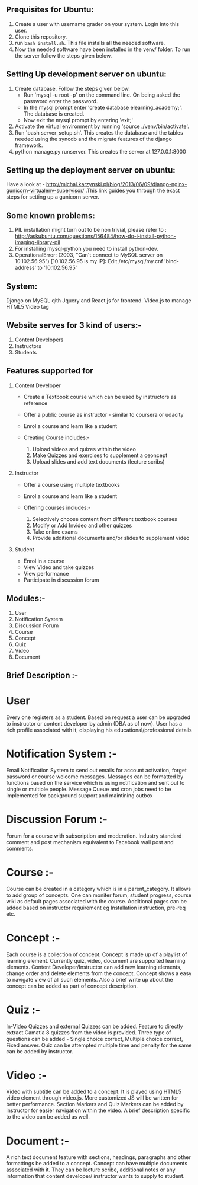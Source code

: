 Prequisites for Ubuntu:
---
1. Create a user with username grader on your system. Login into this user.
2. Clone this repository.
3. run `bash install.sh`. This file installs all the needed software.
4. Now the needed software have been installed in the venv/ folder. To run the server follow the steps given below.


Setting Up development server on ubuntu:
---
1. Create database. Follow the steps given below.
    * Run 'mysql -u root -p' on the command line. On being asked the password enter the password.
    * In the mysql prompt enter 'create database elearning_academy;'. The database is created. 
    * Now exit the mysql prompt by entering 'exit;'
2. Activate the virtual environment by running 'source ./venv/bin/activate'.
3. Run 'bash server_setup.sh'. This creates the database and the tables needed using the syncdb and the migrate features of the django framework.
4. python manage.py runserver. This creates the server at 127.0.0.1:8000

Setting up the deployment server on ubuntu:
---
Have a look at - http://michal.karzynski.pl/blog/2013/06/09/django-nginx-gunicorn-virtualenv-supervisor/ .This link guides you through the exact steps for setting up a gunicorn server.

Some known problems:  
---
1. PIL installation might turn out to be non trivial, please refer to : http://askubuntu.com/questions/156484/how-do-i-install-python-imaging-library-pil
2. For installing mysql-python you need to install python-dev.
3. OperationalError: (2003, "Can't connect to MySQL server on 10.102.56.95") [10.102.56.95 is my IP]: Edit /etc/mysql/my.cnf 'bind-address' to '10.102.56.95'

System:  
---
Django on MySQL qith Jquery and React.js for frontend. Video.js to manage HTML5 Video tag

Website serves for 3 kind of users:-
---
1.  Content Developers
2.  Instructors
3.  Students


Features supported for
---
1.  Content Developer
    * Create a Textbook course which can be used by instructors as reference
    * Offer a public course as instructor - similar to coursera or udacity
    * Enrol a course and learn like a student
    * Creating Course includes:-

        1.  Upload videos and quizes within the video
        2.  Make Quizzes and exercises to supplement a ceoncept
        3.  Upload slides and add text documents (lecture scribs)

2.  Instructor

    * Offer a course using multiple textbooks
    * Enrol a course and learn like a student
    * Offering courses includes:-

        1.  Selectively choose content from different textbook courses
        2.  Modify or Add Invideo and other quizzes
        3.  Take online exams
        4.  Provide additional documents and/or slides to supplement video

3.  Student

    * Enrol in a course
    * View Video and take quizzes
    * View performance
    * Participate in discussion forum


Modules:-
---
1.  User
2.  Notification System
3.  Discussion Forum
4.  Course
5.  Concept
6.  Quiz
7.  Video
8.  Document


Brief Description :-
---
User
============================
Every one registers as a student. Based on request a user can be upgraded to instructor
or content developer by admin (DBA as of now).
User has a rich profile associated with it, displaying his educational/professional details

Notification System :-
============================
Email Notification System to send out emails for account activation, forget password
or course welcome messages. Messages can be formatted by functions based on the service
which is using notification and sent out to single or multiple people.
Message Queue and cron jobs need to be implemented for background support and maintining
 outbox

Discussion Forum :-
============================
Forum for a course with subscription and moderation. Industry standard comment and post
mechanism equivalent to Facebook wall post and comments.

Course :-
============================
Course can be created in a category which is in a parent_category. It allows to add group
of concepts. One can moniter forum, student progress, course wiki as default pages associated
with the course.
Additional pages can be added based on instructor requirement eg Installation instruction,
pre-req etc.

Concept :-
=============================
Each course is a collection of concept. Concept is made up of a playlist of learning element.
Currently quiz, video, document are supported learning elements. Content Developer/Instructor
can add new learning elements, change order and delete elements from the concept.
Concept shows a easy to navigate view of all such elements.
Also a brief write up about the concept can be added as part of concept description.

Quiz :-
==============================
In-Video Quizzes and external Quizzes can be added. Feature to directly extract Camatia 8
quizzes from the video is provided. Three type of questions can be added - Single choice correct, Multiple choice correct, Fixed answer. Quiz can be attempted multiple time and
penalty for the same can be added by instructor.

Video :-
===============================
Video with subtitle can be added to a concept. It is played using HTML5 video element
through video.js. More customized JS will be written for better performance.
Section Markers and Quiz Markers can be added by instructor for easier navigation within
the video. A brief description specific to the video can be added as well.

Document :-
=============================
A rich text document feature with sections, headings, paragraphs and other formattings
be added to a concept. Concept can have multiple documents associated with it.
They can be lecture scribe, additional notes or any information that content developer/
instructor wants to supply to student.
